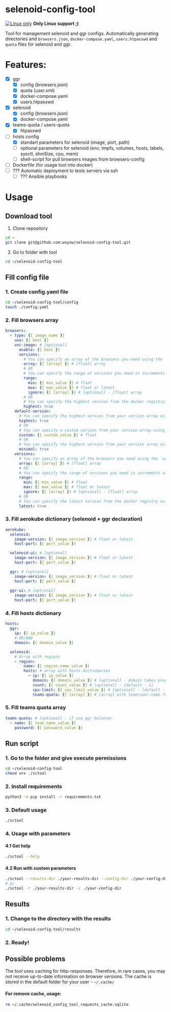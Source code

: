 # selenoid-config-tool
[![Linux only](https://www.kernel.org/theme/images/logos/favicon.png)]() **Only Linux support ;)**

Tool for management selenoid and ggr configs. 
Automatically generating directories and `browsers.json`, `docker-compose.yaml`, `users.htpasswd` and `quota` files for selenoid and ggr.

# Features:
- [x] ggr
  - [x] config (browsers.json)
  - [x] quota (user.xml)
  - [x] docker-compose.yaml
  - [x] users.htpasswd
- [x] selenoid
  - [x] config (browsers.json)
  - [x] docker-compose.yaml
- [x] teams-quota / users-quota
  - [x] htpasswd
- [ ] hosts config
  - [x] standart parameters for selenoid (image, port, path)
  - [ ] optional parameters for selenoid (env, tmpfs, volumes, hosts, labels, sysctl, shmSize, cpu, mem)
  - [ ] shell-script for pull browsers images from browsers-config
- [ ] Dockerfile (for usage tool into docker)
- [ ] ??? Automatic deployment to tests servers via ssh
  - [ ] ??? Ansible playbooks

# Usage
## Download tool
1. Clone repository
```bash
cd ~
git clone git@github.com:woyow/selenoid-config-tool.git
```
2. Go to folder with tool
```bash
cd ~/selenoid-config-tool
```

## Fill config file

### 1. Create config.yaml file
```bash
cd ~/selenoid-config-tool/config
touch ./config.yaml
```

### 2. Fill browsers array
```yaml
browsers:
  - type: {{ image_name }}
    use: {{ bool }}
    vnc-image: # [optional]
      enable: {{ bool }}
      versions:
        # You can specify an array of the browsers you need using the `array` key
        array: {{ [array] }} # [float] array
        # OR
        # You can specify the range of versions you need in increments of 1 using the `range` key
        range:
          min: {{ min_value }} # float
          max: {{ max_value }} # float or latest
          ignore: {{ [array] }} # [optional] - [float] array
        # OR
        # You can specify the highest version from the docker registry using the `highest` key
        highest: true
    default-version:
      # You can specify the highest version from your version array using the `highest` key
      highest: true
      # OR
      # You can specify a custom version from your version array using the `custom` key.
      custom: {{ custom_value }} # float
      # OR
      # You can specify the highest version from your version array using the `minimal` key
      minimal: true
    versions:
      # You can specify an array of the browsers you need using the `array` key
      array: {{ [array] }} # [float] array
      # OR
      # You can specify the range of versions you need in increments of 1 using the `range` key
      range:
        min: {{ min_value }} # float
        max: {{ max_value }} # float or latest
        ignore: {{ [array] }} # [optional] - [float] array
      # OR
      # You can specify the latest version from the docker registry using the `latest` key
      latest: true
```

### 3. Fill aerokube dictionary (selenoid + ggr declaration)
```yaml
aerokube:
  selenoid:
    image-version: {{ image_version }} # float or latest
    host-port: {{ port_value }}

  selenoid-ui: # [optional]
    image-version: {{ image_version }} # float or latest
    host-port: {{ port_value }}

  ggr: # [optional]
    image-version: {{ image_version }} # float or latest
    host-port: {{ port_value }}
    
  ggr-ui: # [optional]
    image-version: {{ image_version }} # float or latest
    host-port: {{ port_value }}
```

### 4. Fill hosts dictionary
```yaml
hosts:
  ggr:
    ip: {{ ip_value }}
    # OR/AND
    domain: {{ domain_value }}

  selenoid:
    # Array with regions
    - region:
        name: {{ region_name_value }}
        hosts: # array with hosts dictionaries
          - ip: {{ ip_value }}
            domain: {{ domain_value }} # [optional] - domain takes precedence over ip
            count: {{ count_value }} # [optional] - [default - 1]
            cpu-limit: {{ cpu_limit_value }} # [optional] - [default - 1]
            teams-quota: {{ [array] }} # [array] with team/user-name for quota
```

### 5. Fill teams quota array
```yaml
teams-quota: # [optional] - if use ggr balancer
  - name: {{ team_name_value }}
    password: {{ password_value }}
```

## Run script
### 1. Go to the folder and give execute permissions
```bash
cd ~/selenoid-config-tool
chmod u+x ./sctool
```
### 2. Install requirements
```bash
python3 -m pip install -r requirements.txt
```
### 3. Default usage
```bash
./sctool
```
### 4. Usage with parameters
#### 4.1 Get help
```bash
./sctool --help
```
#### 4.2 Run with custom parameters
```bash
./sctool --results-dir ./your-results-dir --config-dir ./your-config-dir
# or
./sctool -r ./your-results-dir -c ./your-config-dir
```

## Results
### 1. Change to the directory with the results
```bash
cd ~/selenoid-config-tool/results
```
### 2. Ready!

## Possible problems
The tool uses caching for http-responses. Therefore, in rare cases, you may not receive up-to-date information on browser versions. The cache is stored in the default folder for your user - `~/.cache/`
#### For remove cache, usage:
```bash
rm ~/.cache/selenoid_config_tool_requests_cache.sqlite
```